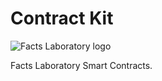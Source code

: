 # Contract Kit

![Facts Laboratory logo](https://oqfrmvvkx6kfvhswy45wpmpppwjwd6seafaaehb2tmb47i2bgpgq.arweave.net/dAsWVqq_lFqeVsc7Z7HvfZNh-kQBQAIcOpsDz6NBM80)

Facts Laboratory Smart Contracts.
